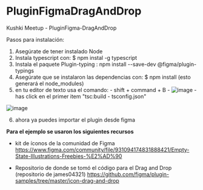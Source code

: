 # PluginFigmaDragAndDrop
Kushki Meetup - PluginFigma-DragAndDrop


Pasos para instalación:
   1. Asegúrate de tener instalado Node
   2. Instala typescript con: $ npm instal -g typescript  
   3. Instala el paquete Plugin-typing :  npm install --save-dev @figma/plugin-typings 
   4. Asegúrate que se instalaron las dependencias con: $ npm install (esto generará el node_modules)
   5. en tu editor de texto usa el comando: 
     - shift + command + B 
     - 
   ![image](https://user-images.githubusercontent.com/2732239/155594086-12dc97d4-825a-43cb-95e6-aaecb870e274.png)
     - has click en el primer item  "tsc:build - tsconfig.json"
     
   ![image](https://user-images.githubusercontent.com/2732239/155594367-7d08ba27-ae97-45d4-b94a-b9d3b5010bdf.png)
   
   6. ahora ya puedes importar el plugin desde figma


**Para el ejemplo se usaron los siguientes recursos**

- kit de íconos de la comunidad de Figma
https://www.figma.com/community/file/931094174831888421/Empty-State-Illustrations-Freebies-%E2%AD%90

- Repositorio de donde se tomó el código para el Drag and Drop (repositorio de james04321)
https://github.com/figma/plugin-samples/tree/master/icon-drag-and-drop


